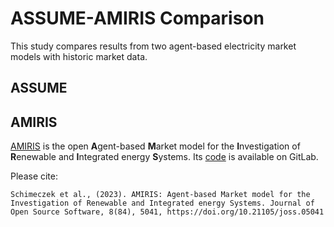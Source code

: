 <!--
SPDX-FileCopyrightText: 2024 Florian Maurer and German Aerospace Center

SPDX-License-Identifier: Apache-2.0
-->
# ASSUME-AMIRIS Comparison
This study compares results from two agent-based electricity market models with historic market data.

## ASSUME


## AMIRIS
[AMIRIS](https://dlr-ve.gitlab.io/esy/amiris/home/) is the open **A**gent-based **M**arket model for the **I**nvestigation of **R**enewable and **I**ntegrated energy **S**ystems.
Its [code](https://gitlab.com/dlr-ve/esy/amiris/amiris) is available on GitLab.

Please cite:
```
Schimeczek et al., (2023). AMIRIS: Agent-based Market model for the Investigation of Renewable and Integrated energy Systems. Journal of Open Source Software, 8(84), 5041, https://doi.org/10.21105/joss.05041
```